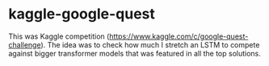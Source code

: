 # kaggle-google-quest

This was Kaggle competition (https://www.kaggle.com/c/google-quest-challenge). 
The idea was to check how much I stretch an LSTM to compete against bigger transformer
models that was featured in all the top solutions. 
